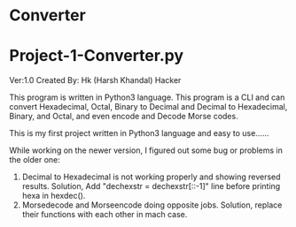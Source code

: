 # Converter
# Project-1-Converter.py
Ver:1.0
Created By: Hk (Harsh Khandal) Hacker

This program is written in Python3 language.
This program is a CLI and can convert Hexadecimal, Octal, Binary to Decimal and Decimal to Hexadecimal, Binary, and Octal, and even encode and Decode Morse codes.

This is my first project written in Python3 language and easy to use......

While working on the newer version, I figured out some bug or problems in the older one:
1. Decimal to Hexadecimal is not working properly and showing reversed results. Solution, Add  "dechexstr = dechexstr[::-1]" line before printing hexa in hexdec().
2. Morsedecode and Morseencode doing opposite jobs. Solution, replace their functions with each other in mach case.
